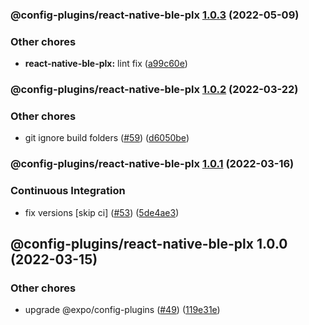 ### @config-plugins/react-native-ble-plx [1.0.3](https://github.com/expo/config-plugins/compare/@config-plugins/react-native-ble-plx@1.0.2...@config-plugins/react-native-ble-plx@1.0.3) (2022-05-09)


### Other chores

* **react-native-ble-plx:** lint fix ([a99c60e](https://github.com/expo/config-plugins/commit/a99c60efd5fe53d369551c9a1323701ab14e935b))

### @config-plugins/react-native-ble-plx [1.0.2](https://github.com/expo/config-plugins/compare/@config-plugins/react-native-ble-plx@1.0.1...@config-plugins/react-native-ble-plx@1.0.2) (2022-03-22)


### Other chores

* git ignore build folders ([#59](https://github.com/expo/config-plugins/issues/59)) ([d6050be](https://github.com/expo/config-plugins/commit/d6050beb2a5c68dc59287c27ec388c2002ec7904))

### @config-plugins/react-native-ble-plx [1.0.1](https://github.com/expo/config-plugins/compare/@config-plugins/react-native-ble-plx@1.0.0...@config-plugins/react-native-ble-plx@1.0.1) (2022-03-16)


### Continuous Integration

* fix versions [skip ci] ([#53](https://github.com/expo/config-plugins/issues/53)) ([5de4ae3](https://github.com/expo/config-plugins/commit/5de4ae3e6182c32b7aa24d70ccd23a11663bb089))

## @config-plugins/react-native-ble-plx 1.0.0 (2022-03-15)


### Other chores

* upgrade @expo/config-plugins ([#49](https://github.com/expo/config-plugins/issues/49)) ([119e31e](https://github.com/expo/config-plugins/commit/119e31edf110409272ace750f02d651124e1a22d))
